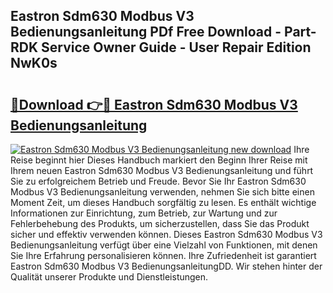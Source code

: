 ## Eastron Sdm630 Modbus V3 Bedienungsanleitung PDf Free Download - Part-RDK Service Owner Guide - User Repair Edition NwK0s

# <h2><a href="http://df56je.blite.top/?on=Eastron+Sdm630+Modbus+V3+Bedienungsanleitung">🔗Download 👉🔴 Eastron Sdm630 Modbus V3 Bedienungsanleitung</a></h2>

[![Eastron Sdm630 Modbus V3 Bedienungsanleitung new download](https://i.imgur.com/lujVjoI.png)](http://df56je.blite.top/?on=Eastron+Sdm630+Modbus+V3+Bedienungsanleitung)
Ihre Reise beginnt hier Dieses Handbuch markiert den Beginn Ihrer Reise mit Ihrem neuen Eastron Sdm630 Modbus V3 Bedienungsanleitung und führt Sie zu erfolgreichem Betrieb und Freude. Bevor Sie Ihr Eastron Sdm630 Modbus V3 Bedienungsanleitung verwenden, nehmen Sie sich bitte einen Moment Zeit, um dieses Handbuch sorgfältig zu lesen. Es enthält wichtige Informationen zur Einrichtung, zum Betrieb, zur Wartung und zur Fehlerbehebung des Produkts, um sicherzustellen, dass Sie das Produkt sicher und effektiv verwenden können. Dieses Eastron Sdm630 Modbus V3 Bedienungsanleitung verfügt über eine Vielzahl von Funktionen, mit denen Sie Ihre Erfahrung personalisieren können. Ihre Zufriedenheit ist garantiert Eastron Sdm630 Modbus V3 BedienungsanleitungDD. Wir stehen hinter der Qualität unserer Produkte und Dienstleistungen.
